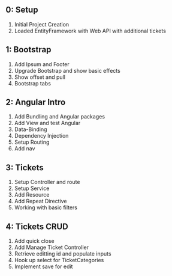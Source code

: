 ## 0: Setup
1. Initial Project Creation
2. Loaded EntityFramework with Web API with additional tickets

## 1: Bootstrap
1. Add Ipsum and Footer
2. Upgrade Bootstrap and show basic effects
3. Show offset and pull
4. Bootstrap tabs

## 2: Angular Intro
1. Add Bundling and Angular packages
2. Add View and test Angular
3. Data-Binding
4. Dependency Injection
5. Setup Routing
6. Add nav

## 3: Tickets
1. Setup Controller and route
2. Setup Service
3. Add Resource
4. Add Repeat Directive
5. Working with basic filters

## 4: Tickets CRUD
1. Add quick close
2. Add Manage Ticket Controller
3. Retrieve editting id and populate inputs
4. Hook up select for TicketCategories
5. Implement save for edit
